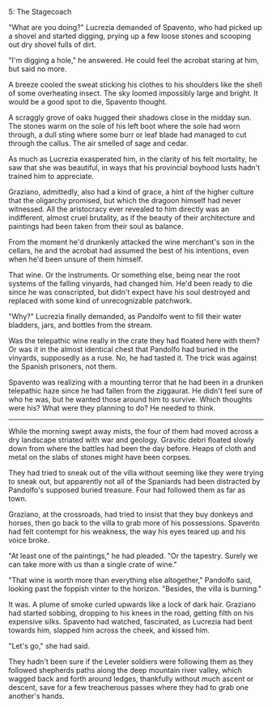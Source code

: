 5: The Stagecoach

<!--argument: They had fled to the broken stage coach, possibly pursued by the Spanish prisoners. When they got there, they encountered a group of mercenaries. Spavento and Pandolfo convince them that Graziano and Lucrezia were their prisoners. However, they are coming back with a Captain. 

Lucrezia tells them to move the heavy debris off the stage coach, and it lifts them into the air.-->

"What are you doing?" Lucrezia demanded of Spavento, who had picked up a shovel and started digging, prying up a few loose stones and scooping out dry shovel fulls of dirt. 

"I'm digging a hole," he answered. He could feel the acrobat staring at him, but said no more. 

A breeze cooled the sweat sticking his clothes to his shoulders like the shell of some overheating insect. The sky loomed impossibly large and bright. It would be a good spot to die, Spavento thought.

<!--
you know, for all that I say I will go back and drastically edit the things that I write, usually the first drafts stand.

There's a bright sunbeam coming through the window (south west?)
-->

A scraggly grove of oaks hugged their shadows close in the midday sun. The stones warm on the sole of his left boot where the sole had worn through, a dull sting where some burr or leaf blade had managed to cut through the callus. The air smelled of sage and cedar.<!--I could look up some more climate-appropriate flora, but it's an alternate dimension anyway, right?-->

As much as Lucrezia exasperated him, in the clarity of his felt mortality, he saw that she was beautiful, in ways that his provincial boyhood lusts hadn't trained him to appreciate. 

Graziano, admittedly, also had a kind of grace, a hint of the higher culture that the oligarchy promised, but which the dragoon himself had never witnessed. All the aristocracy ever revealed to him directly was an indifferent, almost cruel brutality, as if the beauty of their architecture and paintings had been taken from their soul as balance.

From the moment he'd drunkenly attacked the wine merchant's son in the cellars, he and the acrobat had assumed the best of his intentions, even when he'd been unsure of them himself.

That wine. Or the instruments. Or something else, being near the root systems of the falling vinyards, had changed him. He'd been ready to die since he was conscripted, but didn't expect have his soul destroyed and replaced with some kind of unrecognizable patchwork.

"Why?" Lucrezia finally demanded, as Pandolfo went to fill their water bladders, jars, and bottles from the stream.

Was the telepathic wine really in the crate they had floated here with them? Or was it in the almost identical chest that Pandolfo had buried in the vinyards, supposedly as a ruse. No, he had tasted it. The trick was against the Spanish prisoners, not them. 

Spavento was realizing with a mounting terror that he had been in a drunken telepathic haze since he had fallen from the ziggaurat. He didn't feel sure of who he was, but he wanted those around him to survive. Which thoughts were his? What were they planning to do? He needed to think.

___

<!--what next?--> While the morning swept away mists, the four of them had moved across a dry landscape striated with war and geology. Gravitic debri floated slowly down from where the battles had been the day before. Heaps of cloth and metal on the slabs of stones might have been corpses.

They had tried to sneak out of the villa without seeming like they were trying to sneak out, but apparently not all of the Spaniards had been distracted by Pandolfo's supposed buried treasure. Four had followed them as far as town. 

Graziano, at the crossroads, had tried to insist that they buy donkeys and horses, then go back to the villa to grab more of his possessions. Spavento had felt contempt for his weakness, the way his eyes teared up and his voice broke.

"At least one of the paintings," he had pleaded. "Or the tapestry. Surely we can take more with us than a single crate of wine."

"That wine is worth more than everything else altogether," Pandolfo said, looking past the foppish vinter to the horizon. "Besides, the villa is burning."

It was. A plume of smoke curled upwards like a lock of dark hair. Graziano had started sobbing, dropping to his knees in the road, getting filth on his expensive silks. Spavento had watched, fascinated, as Lucrezia had bent towards him, slapped him across the cheek, and kissed him.

"Let's go," she had said.

They hadn't been sure if the Leveler soldiers were following them as they followed shepherds paths along the deep mountain river valley, which wagged back and forth around ledges, thankfully without much ascent or descent, save for a few treacherous passes where they had to grab one another's hands.


<!--

# Drift


A beat, a turn, a game.

Algorithm:

1. Sit down
2. Play music on headphones
3. Open The second to last chapter on the left, last on the right.
4. If nothing, map.
5. If map, outline.
6. If outline, write

Notes: Didn't use any paper. Drank tea. Was sick. Smoked weed.

Hex: 1,-1,0.
Game: escape


-->